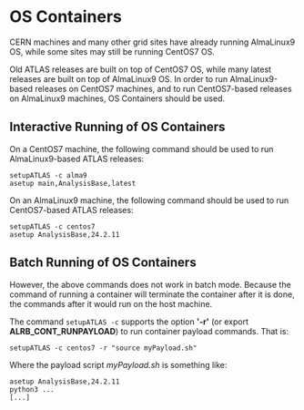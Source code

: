 # OS Containers

CERN machines and many other grid sites have already running AlmaLinux9 OS, 
while some sites may still be running CentOS7 OS.

Old ATLAS releases are built on top of CentOS7 OS, while many latest releases 
are built on top of AlmaLinux9 OS. In order to run AlmaLinux9-based releases 
on CentOS7 machines, and to run CentOS7-based releases on AlmaLinux9 machines, 
OS Containers should be used.

## Interactive Running of OS Containers

On a CentOS7 machine, the following command should be used to run AlmaLinux9-based 
ATLAS releases:

```shell
setupATLAS -c alma9
asetup main,AnalysisBase,latest

```

On an AlmaLinux9 machine, the following command should be used to run CentOS7-based
ATLAS releases:

```shell
setupATLAS -c centos7
asetup AnalysisBase,24.2.11
```

## Batch Running of OS Containers

However, the above commands does not work in batch mode. Because the command of running 
a container will terminate the container after it is done, the commands after it would 
run on the host machine.

The command `setupATLAS -c` supports the option **'-r'** (or export **ALRB_CONT_RUNPAYLOAD**) to run 
container payload commands. That is:

```shell
setupATLAS -c centos7 -r "source myPayload.sh"

```

Where the payload script *myPayload.sh* is something like:

```shell
asetup AnalysisBase,24.2.11
python3 ...
[...]
```


